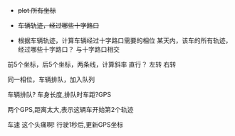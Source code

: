 - ~~plot 所有坐标~~
- ~~车辆轨迹，经过哪些十字路口~~

- 根据车辆轨迹，计算车辆经过十字路口需要的相位
某天内，该车的所有轨迹，经过哪些十字路口？
与十字路口相交

前5个坐标，后5个坐标，两条线，计算斜率
直行？
左转
右转



同一相位，车辆排队，加入队列


车辆排队?
车身长度,排队时车距?GPS

两个GPS,距离太大,表示这辆车开始第2个轨迹



车速
这个头痛啊!
行驶1秒后,更新GPS坐标
